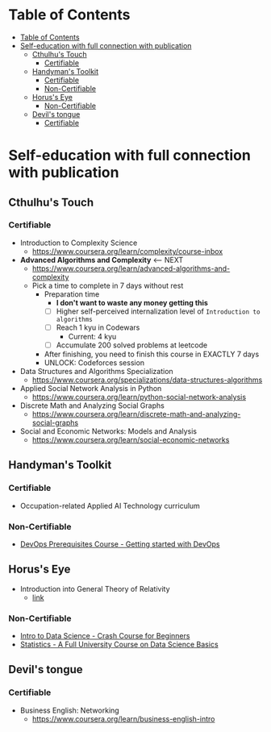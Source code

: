 # Table of Contents
- [Table of Contents](#table-of-contents)
- [Self-education with full connection with publication](#self-education-with-full-connection-with-publication)
  - [Cthulhu's Touch](#cthulhus-touch)
    - [Certifiable](#certifiable)
  - [Handyman's Toolkit](#handymans-toolkit)
    - [Certifiable](#certifiable-1)
    - [Non-Certifiable](#non-certifiable)
  - [Horus's Eye](#horuss-eye)
    - [Non-Certifiable](#non-certifiable-1)
  - [Devil's tongue](#devils-tongue)
    - [Certifiable](#certifiable-2)

# Self-education with full connection with publication
## Cthulhu's Touch
### Certifiable
- Introduction to Complexity Science
  - https://www.coursera.org/learn/complexity/course-inbox
- **Advanced Algorithms and Complexity** <-- NEXT
  - https://www.coursera.org/learn/advanced-algorithms-and-complexity
  - Pick a time to complete in 7 days without rest
    - Preparation time
      - **I don't want to waste any money getting this**
      - [ ] Higher self-perceived internalization level of `Introduction to algorithms`
      - [ ] Reach 1 kyu in Codewars
        - Current: 4 kyu
      - [ ] Accumulate 200 solved problems at leetcode
    - After finishing, you need to finish this course in EXACTLY 7 days
    - UNLOCK: Codeforces session
- Data Structures and Algorithms Specialization
  - https://www.coursera.org/specializations/data-structures-algorithms
- Applied Social Network Analysis in Python
  - https://www.coursera.org/learn/python-social-network-analysis
- Discrete Math and Analyzing Social Graphs
  - https://www.coursera.org/learn/discrete-math-and-analyzing-social-graphs
- Social and Economic Networks: Models and Analysis
  - https://www.coursera.org/learn/social-economic-networks
## Handyman's Toolkit
### Certifiable
- Occupation-related Applied AI Technology curriculum
### Non-Certifiable
- [DevOps Prerequisites Course - Getting started with DevOps](https://www.youtube.com/watch?v=Wvf0mBNGjXY)
## Horus's Eye
- Introduction into General Theory of Relativity
  - [link](https://www.coursera.org/learn/general-relativity)
### Non-Certifiable
- [Intro to Data Science - Crash Course for Beginners](https://www.youtube.com/watch?v=N6BghzuFLIg)
- [Statistics - A Full University Course on Data Science Basics](https://www.youtube.com/watch?v=xxpc-HPKN28)
## Devil's tongue
### Certifiable
- Business English: Networking
  - https://www.coursera.org/learn/business-english-intro

